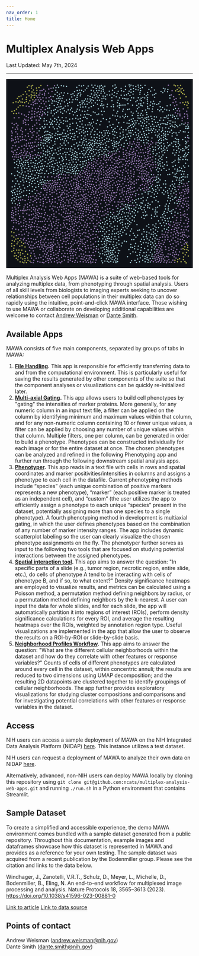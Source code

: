 ```yaml
---
nav_order: 1
title: Home
---
```


<h1 class="fs-9">Multiplex Analysis Web Apps</h1>
<p class="fs-6 fw-300">Last Updated: May 7th, 2024</p>
<hr />

![](./assets/images/Clusters_Homepg.png)

Multiplex Analysis Web Apps (MAWA) is a suite of web-based tools for analyzing multiplex data, from phenotyping through spatial analysis. Users of all skill levels from biologists to imaging experts seeking to uncover relationships between cell populations in their multiplex data can do so rapidly using the intuitive, point-and-click MAWA interface. Those wishing to use MAWA or collaborate on developing additional capabilities are welcome to contact [Andrew Weisman](mailto:andrew.weisman@nih.gov) or [Dante Smith](mailto:dante.smith@nih.gov).

## Available Apps

MAWA consists of five main components, separated by groups of tabs in MAWA:

1. **[File Handling](./data_loader.md).** This app is responsible for efficiently transferring data to and from the computational environment. This is particularly useful for saving the results generated by other components of the suite so that the component analyses or visualizations can be quickly re-initialized later.
1. **[Multi-axial Gating](./mutliaxial_gating.md).** This app allows users to build cell phenotypes by "gating" the intensities of marker proteins. More generally, for any numeric column in an input text file, a filter can be applied on the column by identifying minimum and maximum values within that column, and for any non-numeric column containing 10 or fewer unique values, a filter can be applied by choosing any number of unique values within that column. Multiple filters, one per column, can be generated in order to build a phenotype. Phenotypes can be constructed individually for each image or for the entire dataset at once. The chosen phenotypes can be analyzed and refined in the following Phenotyping app and further run through the following downstream spatial analysis apps.
1. **[Phenotyper](./phenotyper.md).** This app reads in a text file with cells in rows and spatial coordinates and marker positivities/intensities in columns and assigns a phenotype to each cell in the datafile. Current phenotyping methods include “species” (each unique combination of positive markers represents a new phenotype), “marker” (each positive marker is treated as an independent cell), and “custom” (the user utilizes the app to efficiently assign a phenotype to each unique “species” present in the dataset, potentially assigning more than one species to a single phenotype). A fourth phenotyping method in development is multiaxial gating, in which the user defines phenotypes based on the combination of any number of marker intensity ranges. The app includes dynamic scatterplot labeling so the user can clearly visualize the chosen phenotype assignments on the fly. The phenotyper further serves as input to the following two tools that are focused on studying potential interactions between the assigned phenotypes.
1. **[Spatial interaction tool](./spatial_interaction_tool.md).** This app aims to answer the question: "In specific parts of a slide (e.g., tumor region, necrotic region, entire slide, etc.), do cells of phenotype A tend to be interacting with cells of phenotype B, and if so, to what extent?" Density significance heatmaps are employed to visualize results, and metrics can be calculated using a Poisson method, a permutation method defining neighbors by radius, or a permutation method defining neighbors by the k-nearest. A user can input the data for whole slides, and for each slide, the app will automatically partition it into regions of interest (ROIs), perform density significance calculations for every ROI, and average the resulting heatmaps over the ROIs, weighted by annotation region type. Useful visualizations are implemented in the app that allow the user to observe the results on a ROI-by-ROI or slide-by-slide basis.
1. **[Neighborhood Profiles Workflow](./neighborhood_profile_analyzer.md).** This app aims to answer the question: "What are the different cellular neighborhoods within the dataset and how do they correlate with other features or response variables?" Counts of cells of different phenotypes are calculated around every cell in the dataset, within concentric annuli; the results are reduced to two dimensions using UMAP decomposition; and the resulting 2D datapoints are clustered together to identify groupings of cellular neighborhoods. The app further provides exploratory visualizations for studying cluster compositions and comparisons and for investigating potential correlations with other features or response variables in the dataset.

## Access

NIH users can access a sample deployment of MAWA on the NIH Integrated Data Analysis Platform (NIDAP) [here](dummy_url). This instance utilizes a test dataset.

NIH users can request a deployment of MAWA to analyze their own data on NIDAP [here](dummy_url).

Alternatively, advanced, non-NIH users can deploy MAWA locally by cloning this repository using `git clone git@github.com:ncats/multiplex-analysis-web-apps.git` and running `./run.sh` in a Python environment that contains Streamlit.

## Sample Dataset

To create a simplified and accessible experience, the demo MAWA environment comes bundled with a sample dataset generated from a public repository. Throughout this documentation, example images and dataframes showcase how this dataset is represented in MAWA and provides as a reference for your own testing. The sample dataset was acquired from a recent publication by the Bodenmiller group. Please see the citation and links to the data below.

Windhager, J., Zanotelli, V.R.T., Schulz, D., Meyer, L., Michelle, D., Bodenmiller, B., Eling, N. An end-to-end workflow for multiplexed image processing and analysis. Nature Protocols 18, 3565–3613 (2023). https://doi.org/10.1038/s41596-023-00881-0

[Link to article](https://www.nature.com/articles/s41596-023-00881-0)
[Link to data source](https://zenodo.org/records/7624451)



## Points of contact

Andrew Weisman ([andrew.weisman@nih.gov](mailto:andrew.weisman@nih.gov))  
Dante Smith ([dante.smith@nih.gov](mailto:dante.smith@nih.gov))
